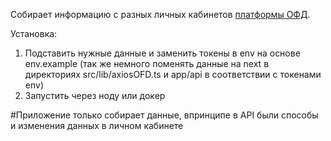 Собирает информацию с разных личных кабинетов [платформы ОФД](https://platformaofd.ru/).

Установка: 
1. Подставить нужные данные и заменить токены в env на основе env.example (так же немного поменять данные на next в директориях src/lib/axiosOFD.ts и app/api в соответствии с токенами env)
2. Запустить через ноду или докер

#Приложение только собирает данные, впринципе в API были способы и изменения данных в личном кабинете
